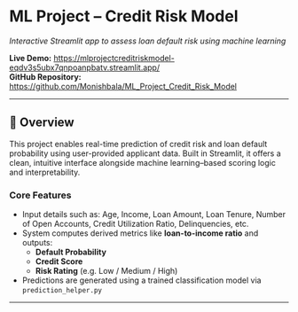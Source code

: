 # ML Project – Credit Risk Model  
*Interactive Streamlit app to assess loan default risk using machine learning*

**Live Demo:** https://mlprojectcreditriskmodel-eqdv3s5ubx7qnpoanpbatv.streamlit.app/  
**GitHub Repository:** https://github.com/Monishbala/ML_Project_Credit_Risk_Model

---

## 🎯 Overview  
This project enables real-time prediction of credit risk and loan default probability using user-provided applicant data. Built in Streamlit, it offers a clean, intuitive interface alongside machine learning–based scoring logic and interpretability.

### Core Features  
- Input details such as: Age, Income, Loan Amount, Loan Tenure, Number of Open Accounts, Credit Utilization Ratio, Delinquencies, etc.  
- System computes derived metrics like **loan-to-income ratio** and outputs:  
  - **Default Probability**  
  - **Credit Score**  
  - **Risk Rating** (e.g. Low / Medium / High)  
- Predictions are generated using a trained classification model via `prediction_helper.py`

---


